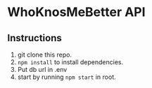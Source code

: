 # WhoKnosMeBetter API

## Instructions

1. git clone this repo.
2. ```npm install``` to install dependencies.
3. Put db url in .env
4. start by running ```npm start``` in root.

